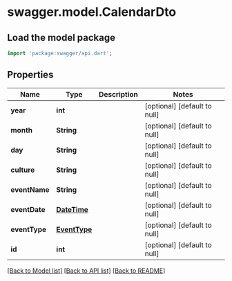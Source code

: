 # swagger.model.CalendarDto

## Load the model package
```dart
import 'package:swagger/api.dart';
```

## Properties
Name | Type | Description | Notes
------------ | ------------- | ------------- | -------------
**year** | **int** |  | [optional] [default to null]
**month** | **String** |  | [optional] [default to null]
**day** | **String** |  | [optional] [default to null]
**culture** | **String** |  | [optional] [default to null]
**eventName** | **String** |  | [optional] [default to null]
**eventDate** | [**DateTime**](DateTime.md) |  | [optional] [default to null]
**eventType** | [**EventType**](EventType.md) |  | [optional] [default to null]
**id** | **int** |  | [optional] [default to null]

[[Back to Model list]](../README.md#documentation-for-models) [[Back to API list]](../README.md#documentation-for-api-endpoints) [[Back to README]](../README.md)


